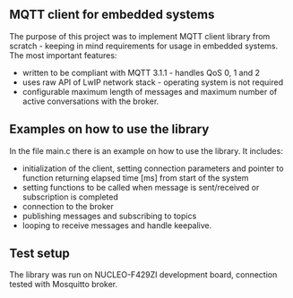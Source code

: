 ## MQTT client for embedded systems
The purpose of this project was to implement MQTT client library from scratch - keeping in mind requirements for usage in embedded systems. The most important features:
- written to be compliant with MQTT 3.1.1 - handles QoS 0, 1 and 2
- uses raw API of LwIP network stack - operating system is not required
- configurable maximum length of messages and maximum number of active conversations with the broker.

## Examples on how to use the library
In the file main.c there is an example on how to use the library. It includes:
- initialization of the client, setting connection parameters and pointer to function returning elapsed time [ms] from start of the system
- setting functions to be called when message is sent/received or subscription is completed
- connection to the broker
- publishing messages and subscribing to topics
- looping to receive messages and handle keepalive.

## Test setup
The library was run on NUCLEO-F429ZI development board, connection tested with Mosquitto broker.
